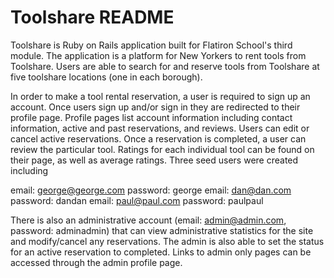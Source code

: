 # Toolshare README

Toolshare is Ruby on Rails application built for Flatiron School's third module. The application is a platform for New Yorkers to rent tools from Toolshare. Users are able to search for and reserve tools from Toolshare at five toolshare locations (one in each borough).

In order to make a tool rental reservation, a user is required to sign up an account. Once users sign up and/or sign in they are redirected to their profile page. Profile pages list account information including contact information, active and past reservations, and reviews. Users can edit or cancel active reservations. Once a reservation is completed, a user can review the particular tool. Ratings for each individual tool can be found on their page, as well as average ratings. Three seed users were created including

email: george@george.com password: george
email: dan@dan.com password: dandan
email: paul@paul.com password: paulpaul

There is also an administrative account (email: admin@admin.com, password: adminadmin) that can view administrative statistics for the site and modify/cancel any reservations. The admin is also able to set the status for  an active reservation to completed. Links to admin only pages can be accessed through the admin profile page. 
